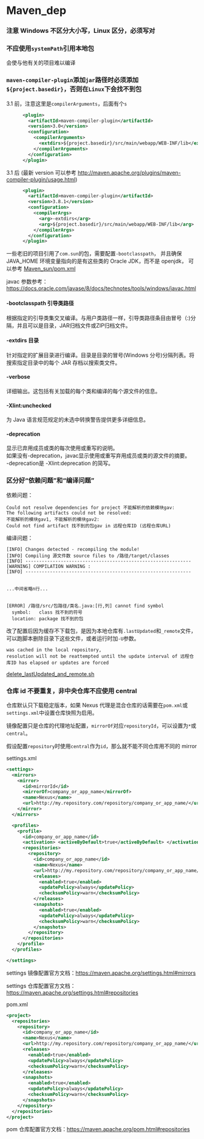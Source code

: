 # Maven_dep

### 注意 Windows 不区分大小写，Linux 区分，必须写对

### 不应使用`systemPath`引用本地包

会使与他有关的项目难以编译


### `maven-compiler-plugin`添加`jar`路径时必须添加`${project.basedir}`，否则在`Linux`下会找不到包

3.1 前，注意这里是`compilerArguments`，后面有个`s`
```xml
      <plugin>
        <artifactId>maven-compiler-plugin</artifactId>
        <version>3.0</version>
        <configuration>
          <compilerArguments>
            <extdirs>${project.basedir}/src/main/webapp/WEB-INF/lib</extdirs>
          </compilerArguments>
        </configuration>
      </plugin>
```
3.1 后
(最新 version 可以参考 http://maven.apache.org/plugins/maven-compiler-plugin/usage.html)
```xml
      <plugin>
        <artifactId>maven-compiler-plugin</artifactId>
        <version>3.8.1</version>
        <configuration>
          <compilerArgs>
            <arg>-extdirs</arg>
            <arg>${project.basedir}/src/main/webapp/WEB-INF/lib</arg>
          </compilerArgs>
        </configuration>
      </plugin>
```

一些老旧的项目引用了`com.sun`的包，需要配置`-bootclasspath`，
并且确保 JAVA_HOME 环境变量指向的是有这些类的 Oracle JDK，而不是 openjdk，
可以参考 [Maven_sun/pom.xml](Maven_sun/pom.xml)


javac 参数参考：https://docs.oracle.com/javase/8/docs/technotes/tools/windows/javac.html

#### -bootclasspath 引导类路径
根据指定的引导类集交叉编译。与用户类路径一样，引导类路径条目由冒号（:)分隔，并且可以是目录，JAR归档文件或ZIP归档文件。

#### -extdirs 目录
针对指定的扩展目录进行编译。目录是目录的冒号(Windows 分号)分隔列表。将搜索指定目录中的每个 JAR 存档以搜索类文件。


#### -verbose
详细输出。这包括有关加载的每个类和编译的每个源文件的信息。

#### -Xlint:unchecked
为 Java 语言规范规定的未选中转换警告提供更多详细信息。

#### -deprecation
显示已弃用成员或类的每次使用或重写的说明。\
如果没有-deprecation，javac显示使用或重写弃用成员或类的源文件的摘要。\
-deprecation是 -Xlint:deprecation 的简写。


### 区分好“依赖问题”和“编译问题”

依赖问题：
```
Could not resolve dependencies for project 不能解析的依赖模块gav:
The following artifacts could not be resolved:
不能解析的模块gav1, 不能解析的模块gav2:
Could not find artifact 找不到的包gav in 远程仓库ID (远程仓库URL)
```

编译问题：
```
[INFO] Changes detected - recompiling the module!
[INFO] Compiling 源文件数 source files to /路径/target/classes
[INFO] -------------------------------------------------------------
[WARNING] COMPILATION WARNING :
[INFO] -------------------------------------------------------------
 
 
...中间省略n行...
 
 
[ERROR] /路径/src/包路径/类名.java:[行,列] cannot find symbol
  symbol:   class 找不到的符号
  location: package 找不到的包
```

改了配置后因为缓存不下载包，是因为本地仓库有`.lastUpdated`和`_remote`文件，可以跑脚本删除目录下这些文件，或者运行时加`-U`参数。
```
was cached in the local repository,
resolution will not be reattempted until the update interval of 远程仓库ID has elapsed or updates are forced
```
[delete_lastUpdated_and_remote.sh](Maven/delete_lastUpdated_and_remote.sh)


### 仓库 id 不要重复，非中央仓库不应使用 central

仓库默认只下载稳定版本，如果 Nexus 代理是混合仓库的话需要在`pom.xml`或`settings.xml`中设置仓库快照为启用。

镜像配置只是仓库的代理地址配置，`mirrorOf`对应`repositoryId`，可以设置为`*`或`central`。

假设配置`repository`时使用`central`作为`id`，那么就不能不同仓库用不同的 mirror

settings.xml
```xml
<settings>
  <mirrors>
    <mirror>
      <id>mirrorId</id>
      <mirrorOf>company_or_app_name</mirrorOf>
      <name>Nexus</name>
      <url>http://my.repository.com/repository/company_or_app_name/</url>
    </mirror>
  </mirrors>

  <profiles>
    <profile>
      <id>company_or_app_name</id>
      <activation> <activeByDefault>true</activeByDefault> </activation>
      <repositories>
        <repository>
          <id>company_or_app_name</id>
          <name>Nexus</name>
          <url>http://my.repository.com/repository/company_or_app_name/</url>
          <releases>
            <enabled>true</enabled>
            <updatePolicy>always</updatePolicy>
            <checksumPolicy>warn</checksumPolicy>
          </releases>
          <snapshots>
            <enabled>true</enabled>
            <updatePolicy>always</updatePolicy>
            <checksumPolicy>warn</checksumPolicy>
          </snapshots>
        </repository>
      </repositories>
    </profile>
  </profiles>

</settings>
```

settings 镜像配置官方文档：https://maven.apache.org/settings.html#mirrors

settings 仓库配置官方文档：https://maven.apache.org/settings.html#repositories


pom.xml
```xml
<project>
  <repositories>
    <repository>
      <id>company_or_app_name</id>
      <name>Nexus</name>
      <url>http://my.repository.com/repository/company_or_app_name/</url>
      <releases>
        <enabled>true</enabled>
        <updatePolicy>always</updatePolicy>
        <checksumPolicy>warn</checksumPolicy>
      </releases>
      <snapshots>
        <enabled>true</enabled>
        <updatePolicy>always</updatePolicy>
        <checksumPolicy>warn</checksumPolicy>
      </snapshots>
    </repository>
  </repositories>
</project>
```
pom 仓库配置官方文档：https://maven.apache.org/pom.html#repositories